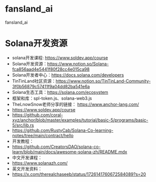 # fansland_ai
fansland_ai



# Solana开发资源
- solana开发课程: https://www.soldev.app/course
- Solana开发资源：https://www.notion.so/Solana-fca856aad4e5441f80f28cc4e015ca98
- Solana开发者中心：https://docs.solana.com/developers
- TinTinLand社区资源：https://www.notion.so/TinTinLand-Community-3f0b56879c57411f9a04dd82ba541e6a
- Solana生态工具：https://solana.com/ecosystem
- 框架和库：spl-token.js、solana-web3.js
- TheLnowSnow老师分享的链接： https://www.anchor-lang.com/
- https://www.soldev.app/course
- https://github.com/coral-xyz/anchor/blob/master/examples/tutorial/basic-5/programs/basic-5/src/lib.rs
- https://github.com/RustyCab/Solana-Co-learning-notes/tree/main/contract/hello
- 开发教程：
- https://github.com/CreatorsDAO/solana-co-learn/blob/main/docs/awesome-solana-zh/README.mdx
- 中文开发课程：
- https://www.solanazh.com/
- 英文开发资料：
- https://x.com/therealchaseeb/status/1726141760672584089?s=20